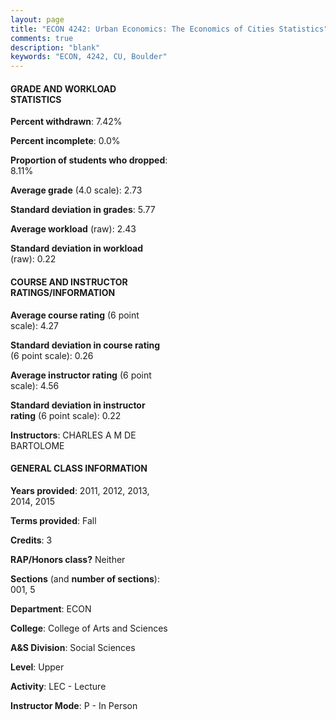 ```yaml
---
layout: page
title: "ECON 4242: Urban Economics: The Economics of Cities Statistics"
comments: true
description: "blank"
keywords: "ECON, 4242, CU, Boulder"
--- 
```

<head>
<script src="https://ajax.googleapis.com/ajax/libs/jquery/2.1.3/jquery.min.js"></script>
<script src="https://dl.dropboxusercontent.com/s/pc42nxpaw1ea4o9/highcharts.js?dl=0"></script>
<!-- <script src="../assets/js/highcharts.js"></script> -->
<style type="text/css">@font-face {
	font-family: "Bebas Neue";
	src: url(https://www.filehosting.org/file/details/544349/BebasNeue%20Regular.otf) format("opentype");
	}
	h1.Bebas { 
		font-family: "Bebas Neue", Verdana, Tahoma;
	}
</style>
</head>
<body>
	<div id="container" style="float: right; width: 45%; height: 88%; margin-left: 2.5%; margin-right: 2.5%;"></div>
	<script language="JavaScript">
		$(document).ready(function() {
		var chart = {type: 'column'};
		var title = {text: 'Grade Distribution'};
		var xAxis = {categories: ['A','B','C','D','F'],crosshair: true};
		var yAxis = {min: 0,title: {text: 'Percentage'}};
		var tooltip = {headerFormat: '<center><b><span style="font-size:20px">{point.key}</span></b></center>',
		               pointFormat: '<td style="padding:0"><b>{point.y:.1f}%</b></td>',
		               footerFormat: '</table>',shared: true,useHTML: true};
		var plotOptions = {column: {pointPadding: 0.0,borderWidth: 0}};  
		var credits = {enabled: false};var series= [{name: 'Percent',data: [22.35,32.94,43.53,0.0,1.18,]}];
		var json = {};
		json.chart = chart;
		json.title = title;
		json.tooltip = tooltip;
		json.xAxis = xAxis;
		json.yAxis = yAxis;  
		json.series = series;
		json.plotOptions = plotOptions;  
		json.credits = credits;
		$('#container').highcharts(json);
	});
	</script>
</body>
			   
#### GRADE AND WORKLOAD STATISTICS

**Percent withdrawn**: 7.42%

**Percent incomplete**: 0.0%

**Proportion of students who dropped**: 8.11%

**Average grade** (4.0 scale): 2.73

**Standard deviation in grades**: 5.77

**Average workload** (raw): 2.43

**Standard deviation in workload** (raw): 0.22

#### COURSE AND INSTRUCTOR RATINGS/INFORMATION

**Average course rating** (6 point scale): 4.27

**Standard deviation in course rating** (6 point scale): 0.26

**Average instructor rating** (6 point scale): 4.56

**Standard deviation in instructor rating** (6 point scale): 0.22

**Instructors**: CHARLES A M DE BARTOLOME

#### GENERAL CLASS INFORMATION

**Years provided**: 2011, 2012, 2013, 2014, 2015

**Terms provided**: Fall

**Credits**: 3

**RAP/Honors class?** Neither

**Sections** (and **number of sections**): 001, 5

**Department**: ECON

**College**: College of Arts and Sciences

**A&S Division**: Social Sciences

**Level**: Upper

**Activity**: LEC - Lecture

**Instructor Mode**: P  - In Person